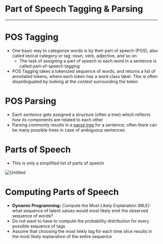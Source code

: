 # Part of Speech Tagging & Parsing

---

# POS Tagging

- One basic way to categorize words is by their part of speech (POS), also called lexical category or tag: noun, verb, adjective, and so on
    - The task of assigning a part of speech to each word in a sentence is called part-of-speech tagging
- POS Tagging takes a tokenized sequence of words, and returns a list of annotated tokens, where each token has a word class label. This is often disambiguated by looking at the context surrounding the token

# POS Parsing

- Each *sentence* gets assigned a structure (often a tree) which reflects how its components are related to each other
- Parsing commonly results in a [parse tree](https://en.wikipedia.org/wiki/Parse_tree) for a sentence; often there can be many possible trees in case of ambiguous sentences

# Parts of Speech

- This is only a simplified list of parts of speech

![Untitled](Part%20of%20Speech%20Tagging%20&%20Parsing%20eae63e82bd1643758bc170630dce0506/Untitled.png)

# Computing Parts of Speech

- **Dynamic Programming:** Compute the Most Likely Explanation (MLE): what sequence of latent values would most likely emit the observed sequence of words?
- Do not want to have to compute the probability distribution for every possible sequence of tags
- Assume that choosing the most liekly tag for each time slice results in the most likely explanation of the entire sequence